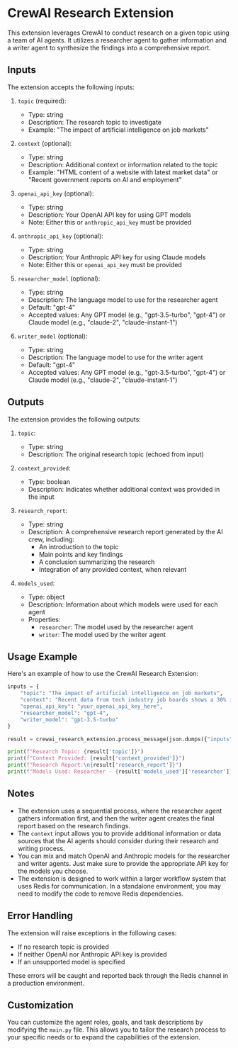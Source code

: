 # CrewAI Research Extension

This extension leverages CrewAI to conduct research on a given topic using a team of AI agents. It utilizes a researcher agent to gather information and a writer agent to synthesize the findings into a comprehensive report.

## Inputs

The extension accepts the following inputs:

1. `topic` (required): 
   - Type: string
   - Description: The research topic to investigate
   - Example: "The impact of artificial intelligence on job markets"

2. `context` (optional):
   - Type: string
   - Description: Additional context or information related to the topic
   - Example: "HTML content of a website with latest market data" or "Recent government reports on AI and employment"

3. `openai_api_key` (optional):
   - Type: string
   - Description: Your OpenAI API key for using GPT models
   - Note: Either this or `anthropic_api_key` must be provided

4. `anthropic_api_key` (optional):
   - Type: string
   - Description: Your Anthropic API key for using Claude models
   - Note: Either this or `openai_api_key` must be provided

5. `researcher_model` (optional):
   - Type: string
   - Description: The language model to use for the researcher agent
   - Default: "gpt-4"
   - Accepted values: Any GPT model (e.g., "gpt-3.5-turbo", "gpt-4") or Claude model (e.g., "claude-2", "claude-instant-1")

6. `writer_model` (optional):
   - Type: string
   - Description: The language model to use for the writer agent
   - Default: "gpt-4"
   - Accepted values: Any GPT model (e.g., "gpt-3.5-turbo", "gpt-4") or Claude model (e.g., "claude-2", "claude-instant-1")

## Outputs

The extension provides the following outputs:

1. `topic`:
   - Type: string
   - Description: The original research topic (echoed from input)

2. `context_provided`:
   - Type: boolean
   - Description: Indicates whether additional context was provided in the input

3. `research_report`:
   - Type: string
   - Description: A comprehensive research report generated by the AI crew, including:
     - An introduction to the topic
     - Main points and key findings
     - A conclusion summarizing the research
     - Integration of any provided context, when relevant

4. `models_used`:
   - Type: object
   - Description: Information about which models were used for each agent
   - Properties:
     - `researcher`: The model used by the researcher agent
     - `writer`: The model used by the writer agent

## Usage Example

Here's an example of how to use the CrewAI Research Extension:

```python
inputs = {
    "topic": "The impact of artificial intelligence on job markets",
    "context": "Recent data from tech industry job boards shows a 30% increase in AI-related positions over the last quarter.",
    "openai_api_key": "your_openai_api_key_here",
    "researcher_model": "gpt-4",
    "writer_model": "gpt-3.5-turbo"
}

result = crewai_research_extension.process_message(json.dumps({"inputs": inputs}))

print(f"Research Topic: {result['topic']}")
print(f"Context Provided: {result['context_provided']}")
print(f"Research Report:\n{result['research_report']}")
print(f"Models Used: Researcher - {result['models_used']['researcher']}, Writer - {result['models_used']['writer']}")
```

## Notes

- The extension uses a sequential process, where the researcher agent gathers information first, and then the writer agent creates the final report based on the research findings.
- The `context` input allows you to provide additional information or data sources that the AI agents should consider during their research and writing process.
- You can mix and match OpenAI and Anthropic models for the researcher and writer agents. Just make sure to provide the appropriate API key for the models you choose.
- The extension is designed to work within a larger workflow system that uses Redis for communication. In a standalone environment, you may need to modify the code to remove Redis dependencies.

## Error Handling

The extension will raise exceptions in the following cases:
- If no research topic is provided
- If neither OpenAI nor Anthropic API key is provided
- If an unsupported model is specified

These errors will be caught and reported back through the Redis channel in a production environment.

## Customization

You can customize the agent roles, goals, and task descriptions by modifying the `main.py` file. This allows you to tailor the research process to your specific needs or to expand the capabilities of the extension.